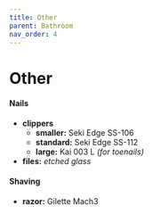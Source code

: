 ```yaml
---
title: Other
parent: Bathroom
nav_order: 4
---
```

# Other

#### Nails

- **clippers** 
	- **smaller:** Seki Edge SS-106
	- **standard:** Seki Edge SS-112
	- **large:** Kai 003 L *(for toenails)*
- **files:** *etched glass*

#### Shaving

- **razor:** Gilette Mach3

